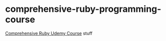 # comprehensive-ruby-programming-course
[Comprehensive Ruby  Udemy Course](https://www.udemy.com/course/comprehensive-ruby-programming-tutorial/) stuff
